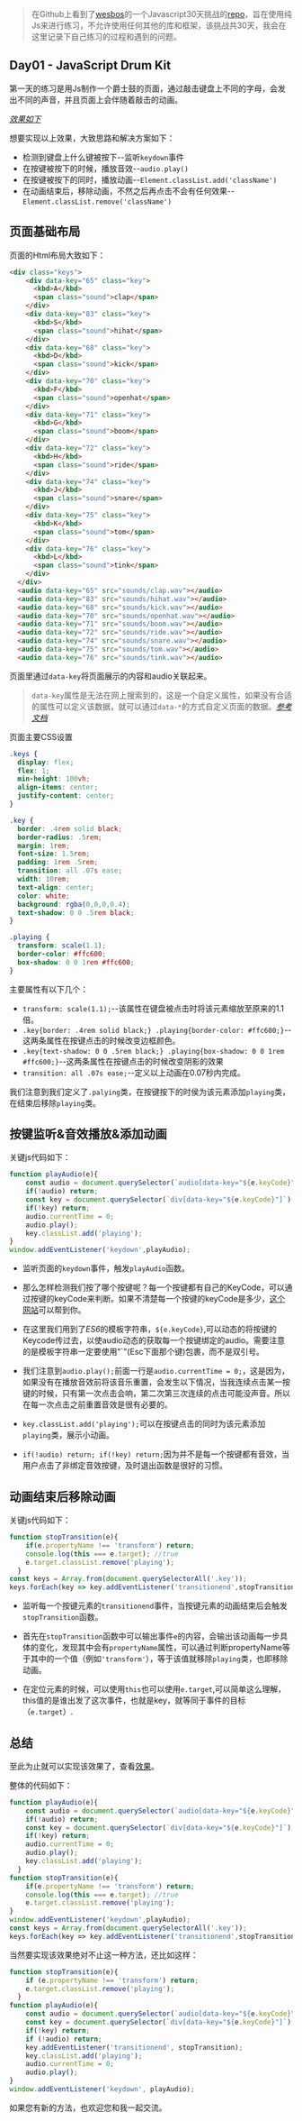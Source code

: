 
> 在Github上看到了[wesbos](https://twitter.com/wesbos)的一个Javascript30天挑战的[repo](https://github.com/wesbos/JavaScript30)，旨在使用纯Js来进行练习，不允许使用任何其他的库和框架，该挑战共30天，我会在这里记录下自己练习的过程和遇到的问题。

## Day01 - JavaScript Drum Kit

第一天的练习是用Js制作一个爵士鼓的页面，通过敲击键盘上不同的字母，会发出不同的声音，并且页面上会伴随着敲击的动画。

_[效果如下](http://htmlpreview.github.io/?https://github.com/winar-jin/JavaScript30-Challenge/blob/master/01%20-%20JavaScript%20Drum%20Kit/index.html)_

想要实现以上效果，大致思路和解决方案如下：
* 检测到键盘上什么键被按下--监听`keydown`事件
* 在按键被按下的时候，播放音效--`audio.play()`
* 在按键被按下的同时，播放动画--`Element.classList.add('className')`
* 在动画结束后，移除动画，不然之后再点击不会有任何效果--`Element.classList.remove('className')`

## 页面基础布局
页面的Html布局大致如下：
```html
<div class="keys">
    <div data-key="65" class="key">
      <kbd>A</kbd>
      <span class="sound">clap</span>
    </div>
    <div data-key="83" class="key">
      <kbd>S</kbd>
      <span class="sound">hihat</span>
    </div>
    <div data-key="68" class="key">
      <kbd>D</kbd>
      <span class="sound">kick</span>
    </div>
    <div data-key="70" class="key">
      <kbd>F</kbd>
      <span class="sound">openhat</span>
    </div>
    <div data-key="71" class="key">
      <kbd>G</kbd>
      <span class="sound">boom</span>
    </div>
    <div data-key="72" class="key">
      <kbd>H</kbd>
      <span class="sound">ride</span>
    </div>
    <div data-key="74" class="key">
      <kbd>J</kbd>
      <span class="sound">snare</span>
    </div>
    <div data-key="75" class="key">
      <kbd>K</kbd>
      <span class="sound">tom</span>
    </div>
    <div data-key="76" class="key">
      <kbd>L</kbd>
      <span class="sound">tink</span>
    </div>
  </div>
  <audio data-key="65" src="sounds/clap.wav"></audio>
  <audio data-key="83" src="sounds/hihat.wav"></audio>
  <audio data-key="68" src="sounds/kick.wav"></audio>
  <audio data-key="70" src="sounds/openhat.wav"></audio>
  <audio data-key="71" src="sounds/boom.wav"></audio>
  <audio data-key="72" src="sounds/ride.wav"></audio>
  <audio data-key="74" src="sounds/snare.wav"></audio>
  <audio data-key="75" src="sounds/tom.wav"></audio>
  <audio data-key="76" src="sounds/tink.wav"></audio>
```
页面里通过`data-key`将页面展示的内容和audio关联起来。
> `data-key`属性是无法在网上搜索到的，这是一个自定义属性，如果没有合适的属性可以定义该数据，就可以通过`data-*`的方式自定义页面的数据。_[参考文档](https://developers.whatwg.org/content-models.html#embedding-custom-non-visible-data-with-the-data-*-attributes)_

页面主要CSS设置

```CSS
.keys {
  display: flex;
  flex: 1;
  min-height: 100vh;
  align-items: center;
  justify-content: center;
}

.key {
  border: .4rem solid black;
  border-radius: .5rem;
  margin: 1rem;
  font-size: 1.5rem;
  padding: 1rem .5rem;
  transition: all .07s ease;
  width: 10rem;
  text-align: center;
  color: white;
  background: rgba(0,0,0,0.4);
  text-shadow: 0 0 .5rem black;
}

.playing {
  transform: scale(1.1);
  border-color: #ffc600;
  box-shadow: 0 0 1rem #ffc600;
}
```
主要属性有以下几个：
* `transform: scale(1.1);`--该属性在键盘被点击时将该元素缩放至原来的1.1倍。
* `.key{border: .4rem solid black;} .playing{border-color: #ffc600;}`--这两条属性在按键点击的时候改变边框颜色。
* `.key{text-shadow: 0 0 .5rem black;} .playing{box-shadow: 0 0 1rem #ffc600;}`--这两条属性在按键点击的时候改变阴影的效果
* `transition: all .07s ease;`--定义以上动画在0.07秒内完成。

我们注意到我们定义了`.palying`类，在按键按下的时侯为该元素添加`playing`类，在结束后移除`playing`类。

## 按键监听&音效播放&添加动画

关键js代码如下：
```JavaScript
function playAudio(e){
    const audio = document.querySelector(`audio[data-key="${e.keyCode}"]`);
    if(!audio) return;
    const key = document.querySelector(`div[data-key="${e.keyCode}"]`);
    if(!key) return;
    audio.currentTime = 0;
    audio.play();
    key.classList.add('playing');
}
window.addEventListener('keydown',playAudio);
```
* 监听页面的`keydown`事件，触发`playAudio`函数。

* 那么怎样检测我们按了哪个按键呢？每一个按键都有自己的KeyCode，可以通过按键的keyCode来判断。如果不清楚每一个按键的keyCode是多少，[这个网站](http://keycode.info/)可以帮到你。

* 在这里我们用到了*ES6*的模板字符串，`${e.keyCode}`,可以动态的将按键的Keycode传过去，以使audio动态的获取每一个按键绑定的audio。需要注意的是模板字符串一定要使用"`"(Esc下面那个键)包裹，而不是双引号。

* 我们注意到`audio.play();`前面一行是`audio.currentTime = 0;`，这是因为，如果没有在播放音效前将该音乐重置，会发生以下情况，当我连续点击某一按键的时候，只有第一次点击会响，第二次第三次连续的点击可能没声音。所以在每一次点击之前重置音效是很有必要的。

* `key.classList.add('playing');`可以在按键点击的同时为该元素添加`playing`类，展示小动画。

* `if(!audio) return; if(!key) return;`因为并不是每一个按键都有音效，当用户点击了非绑定音效按键，及时退出函数是很好的习惯。

## 动画结束后移除动画

关键js代码如下：
```JavaScript
function stopTransition(e){
    if(e.propertyName !== 'transform') return;
    console.log(this === e.target); //true
    e.target.classList.remove('playing');
  }
const keys = Array.from(document.querySelectorAll('.key'));
keys.forEach(key => key.addEventListener('transitionend',stopTransition));
```
* 监听每一个按键元素的`transitionend`事件，当按键元素的动画结束后会触发`stopTransition`函数。

* 首先在`stopTransition`函数中可以输出事件`e`的内容，会输出该动画每一步具体的变化，发现其中会有`propertyName`属性，可以通过判断propertyName等于其中的一个值（例如`'transform'`），等于该值就移除`playing`类，也即移除动画。

* 在定位元素的时候，可以使用`this`也可以使用`e.target`,可以简单这么理解，this值的是谁出发了这次事件，也就是key，就等同于事件的目标（`e.target`）.

## 总结

至此为止就可以实现该效果了，查看[效果](http://htmlpreview.github.io/?https://github.com/winar-jin/JavaScript30-Challenge/blob/master/01%20-%20JavaScript%20Drum%20Kit/index-START.html)。

整体的代码如下：
```JavaScript
function playAudio(e){
    const audio = document.querySelector(`audio[data-key="${e.keyCode}"]`);
    if(!audio) return;
    const key = document.querySelector(`div[data-key="${e.keyCode}"]`);
    if(!key) return;
    audio.currentTime = 0;
    audio.play();
    key.classList.add('playing');
  }
function stopTransition(e){
    if(e.propertyName !== 'transform') return;
    console.log(this === e.target); //true
    e.target.classList.remove('playing');
}
window.addEventListener('keydown',playAudio);
const keys = Array.from(document.querySelectorAll('.key'));
keys.forEach(key => key.addEventListener('transitionend',stopTransition));
```
当然要实现该效果绝对不止这一种方法，还比如这样：
```JavaScript
function stopTransition(e){
    if (e.propertyName !== 'transform') return;
    e.target.classList.remove('playing');
  }
function playAudio(e){
    const audio = document.querySelector(`audio[data-key="${e.keyCode}"]`); //注意：这里的querySelector里面是`号，不是单引号
    const key = document.querySelector(`div[data-key="${e.keyCode}"]`);
    if(!key) return;
    if (!audio) return;
    key.addEventListener('transitionend', stopTransition);
    key.classList.add('playing');
    audio.currentTime = 0;
    audio.play();
}
window.addEventListener('keydown', playAudio);
```
如果您有新的方法，也欢迎您和我一起交流。